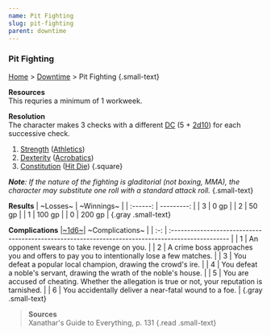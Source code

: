 ```yaml
---
name: Pit Fighting
slug: pit-fighting
parent: downtime
---
```

### Pit Fighting
[Home](dm-operations-center) > [Downtime](downtime) > Pit Fighting {.small-text}

**Resources**<br/>
This requries a minimum of 1 workweek.

**Resolution**<br/>
The character makes 3 checks with a different [DC](difficulty-class) (5 + [2d10](/roll/2d10)) for each successive check.

1. [Strength](strength) ([Athletics](athletics))
2. [Dexterity](dexterity) ([Acrobatics](acrobatics))
3. [Constitution](constitution) ([Hit Die](hit-die))
{.square}

***Note**: If the nature of the fighting is gladitorial (not boxing, MMA), the character may substitute one roll with a standard attack roll.* {.small-text}

**Results**
| ~Losses~ | ~Winnings~ |
| :------: | ---------: |
|    3     |       0 gp |
|    2     |      50 gp |
|    1     |     100 gp |
|    0     |     200 gp |
{.gray .small-text}

**Complications**
|[~1d6~](/roll/1d6)| ~Complications~                                                                      |
| :-: | :------------------------------------------------------------------------------------------------ |
|  1  | An opponent swears to take revenge on you.                                                        |
|  2  | A crime boss approaches you and offers to pay you to intentionally lose a few matches.            |
|  3  | You defeat a popular local champion, drawing the crowd's ire.                                     |
|  4  | You defeat a noble's servant, drawing the wrath of the noble's house.                             |
|  5  | You are accused of cheating. Whether the allegation is true or not, your reputation is tarnished. |
|  6  | You accidentally deliver a near-fatal wound to a foe. |
{.gray .small-text}

> **Sources** <br/>
> Xanathar's Guide to Everything, p. 131
{.read .small-text} 